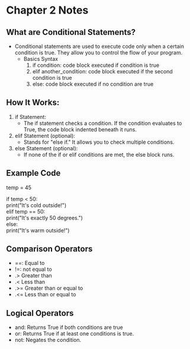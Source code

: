 # Chapter 2 Notes

## What are Conditional Statements?
- Conditional statements are used to execute code only when a certain condition is true. They allow you to control the flow of your program.
    - Basics Syntax 
        1. if condition: code block executed if condition is true
        2. elif another_condition: code block executed if the second condition is true
        3. else: code block executed if no condition are true

## How It Works: 
1. if Statement: 
    - The if statement checks a condition. If the condition evaluates to True, the code block indented beneath it runs.
2. elif Statement (optional):
    - Stands for "else if." It allows you to check multiple conditions.
3. else Statement (optional):
    - If none of the if or elif conditions are met, the else block runs.

## Example Code
temp = 45  

if temp < 50:  
    print("It's cold outside!")  
elif temp == 50:  
    print("It's exactly 50 degrees.")  
else:  
    print("It's warm outside!")  

## Comparison Operators 
- ==: Equal to
- !=: not equal to
- .> Greater than
- .< Less than
- .>= Greater than or equal to
- .<= Less than or equal to

## Logical Operators 
- and: Returns True if both conditions are true
- or: Returns True if at least one conditions is true.
- not: Negates the condition. 


